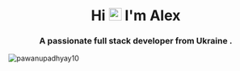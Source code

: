 <h1 align="center">Hi <img src="https://media.giphy.com/media/hvRJCLFzcasrR4ia7z/giphy.gif" width="25px"> I'm Alex</h1>
<h3 align="center">A passionate full stack developer from Ukraine .</h3>

<p><img align="left" src="https://github-readme-stats.vercel.app/api/top-langs?username=alexyjs&show_icons=true&locale=en&layout=compact" alt="pawanupadhyay10" /></p>
